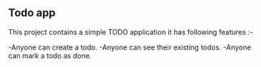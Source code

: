 ## Todo app

This project contains a simple TODO application 
it has following features :-

-Anyone can create a todo.
-Anyone can see their existing todos.
-Anyone can mark a todo as done.